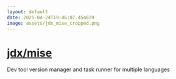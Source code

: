 ```yaml
---
layout: default
date: 2025-04-24T19:46:07.454829
image: assets/jdx_mise_cropped.png
---
```


# [jdx/mise](https://github.com/jdx/mise)

Dev tool version manager and task runner for multiple languages
